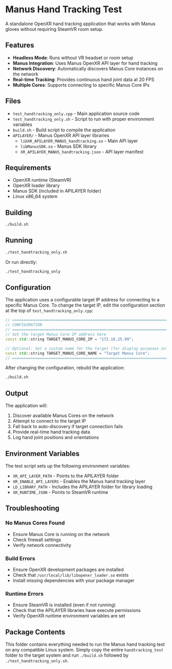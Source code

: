 # Manus Hand Tracking Test

A standalone OpenXR hand tracking application that works with Manus gloves without requiring SteamVR room setup.

## Features

- **Headless Mode**: Runs without VR headset or room setup
- **Manus Integration**: Uses Manus OpenXR API layer for hand tracking
- **Network Discovery**: Automatically discovers Manus Core instances on the network
- **Real-time Tracking**: Provides continuous hand joint data at 20 FPS
- **Multiple Cores**: Supports connecting to specific Manus Core IPs

## Files

- `test_handtracking_only.cpp` - Main application source code
- `test_handtracking_only.sh` - Script to run with proper environment variables
- `build.sh` - Build script to compile the application
- `APILAYER/` - Manus OpenXR API layer libraries
  - `libXR_APILAYER_MANUS_handtracking.so` - Main API layer
  - `libManusSDK.so` - Manus SDK library
  - `XR_APILAYER_MANUS_handtracking.json` - API layer manifest

## Requirements

- OpenXR runtime (SteamVR)
- OpenXR loader library
- Manus SDK (included in APILAYER folder)
- Linux x86_64 system

## Building

```bash
./build.sh
```

## Running

```bash
./test_handtracking_only.sh
```

Or run directly:
```bash
./test_handtracking_only
```

## Configuration

The application uses a configurable target IP address for connecting to a specific Manus Core. To change the target IP, edit the configuration section at the top of `test_handtracking_only.cpp`:

```cpp
// ============================================================================
// CONFIGURATION
// ============================================================================
// Set the target Manus Core IP address here
const std::string TARGET_MANUS_CORE_IP = "172.16.25.99";

// Optional: Set a custom name for the target (for display purposes only)
const std::string TARGET_MANUS_CORE_NAME = "Target Manus Core";
// ============================================================================
```

After changing the configuration, rebuild the application:
```bash
./build.sh
```

## Output

The application will:
1. Discover available Manus Cores on the network
2. Attempt to connect to the target IP
3. Fall back to auto-discovery if target connection fails
4. Provide real-time hand tracking data
5. Log hand joint positions and orientations

## Environment Variables

The test script sets up the following environment variables:
- `XR_API_LAYER_PATH` - Points to the APILAYER folder
- `XR_ENABLE_API_LAYERS` - Enables the Manus hand tracking layer
- `LD_LIBRARY_PATH` - Includes the APILAYER folder for library loading
- `XR_RUNTIME_JSON` - Points to SteamVR runtime

## Troubleshooting

### No Manus Cores Found
- Ensure Manus Core is running on the network
- Check firewall settings
- Verify network connectivity

### Build Errors
- Ensure OpenXR development packages are installed
- Check that `/usr/local/lib/libopenxr_loader.so` exists
- Install missing dependencies with your package manager

### Runtime Errors
- Ensure SteamVR is installed (even if not running)
- Check that the APILAYER libraries have execute permissions
- Verify OpenXR runtime environment variables are set

## Package Contents

This folder contains everything needed to run the Manus hand tracking test on any compatible Linux system. Simply copy the entire `handtracking_test` folder to the target system and run `./build.sh` followed by `./test_handtracking_only.sh`.
